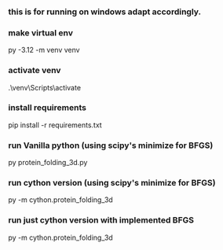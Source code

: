 ### this is for running on windows adapt accordingly.

### make virtual env
py -3.12 -m venv venv

### activate venv
.\venv\Scripts\activate

### install requirements
pip install -r requirements.txt

### run Vanilla python (using scipy's minimize for BFGS)
py protein_folding_3d.py

### run cython version (using scipy's minimize for BFGS)
 py -m cython.protein_folding_3d

### run just cython version with implemented BFGS
 py -m cython.protein_folding_3d

